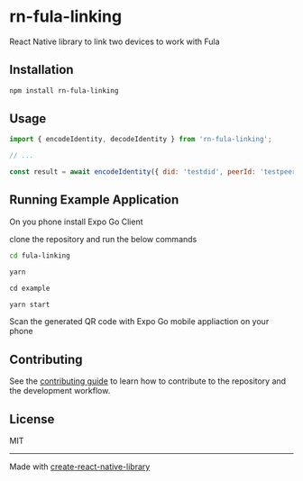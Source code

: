 # rn-fula-linking

React Native library to link two devices to work with Fula

## Installation

```sh
npm install rn-fula-linking
```

## Usage

```js
import { encodeIdentity, decodeIdentity } from 'rn-fula-linking';

// ...

const result = await encodeIdentity({ did: 'testdid', peerId: 'testpeerid' });
```

## Running Example Application

On you phone install Expo Go Client

clone the repository and run the below commands

```sh
cd fula-linking
```
```sh
yarn
```
```js
cd example

yarn start
```

Scan the generated QR code with Expo Go mobile appliaction on your phone

## Contributing

See the [contributing guide](CONTRIBUTING.md) to learn how to contribute to the repository and the development workflow.

## License

MIT

---

Made with [create-react-native-library](https://github.com/callstack/react-native-builder-bob)
